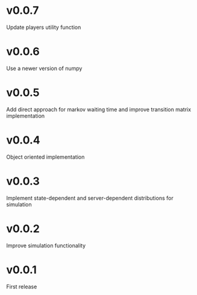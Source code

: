 # v0.0.7
Update players utility function

# v0.0.6
Use a newer version of numpy

# v0.0.5
Add direct approach for markov waiting time and improve transition matrix implementation

# v0.0.4
Object oriented implementation

# v0.0.3
Implement state-dependent and server-dependent distributions for simulation

# v0.0.2
Improve simulation functionality

# v0.0.1
First release